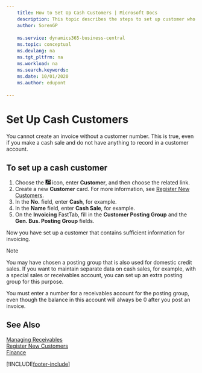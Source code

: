 ```yaml
---
    title: How to Set Up Cash Customers | Microsoft Docs
    description: This topic describes the steps to set up customer who pays in cash.
    author: SorenGP

    ms.service: dynamics365-business-central
    ms.topic: conceptual
    ms.devlang: na
    ms.tgt_pltfrm: na
    ms.workload: na
    ms.search.keywords:
    ms.date: 10/01/2020
    ms.author: edupont

---
```

# Set Up Cash Customers
You cannot create an invoice without a customer number. This is true, even if you make a cash sale and do not have anything to record in a customer account.  

## To set up a cash customer  
1.  Choose the ![Lightbulb that opens the Tell Me feature](media/ui-search/search_small.png "Tell me what you want to do") icon, enter **Customer**, and then choose the related link.  
2.  Create a new **Customer** card. For more information, see [Register New Customers](sales-how-register-new-customers.md).
3.  In the **No.** field, enter **Cash**, for example.  
4.  In the **Name** field, enter **Cash Sale**, for example.  
5.  On the **Invoicing** FastTab, fill in the **Customer Posting Group** and the **Gen. Bus. Posting Group** fields.  

 Now you have set up a customer that contains sufficient information for invoicing.  

> [!NOTE]  
>  You may have chosen a posting group that is also used for domestic credit sales. If you want to maintain separate data on cash sales, for example, with a special sales or receivables account, you can set up an extra posting group for this purpose.  
>   
>  You must enter a number for a receivables account for the posting group, even though the balance in this account will always be 0 after you post an invoice.  

## See Also
[Managing Receivables](receivables-manage-receivables.md)  
[Register New Customers](sales-how-register-new-customers.md)    
[Finance](finance.md)  



[!INCLUDE[footer-include](includes/footer-banner.md)]